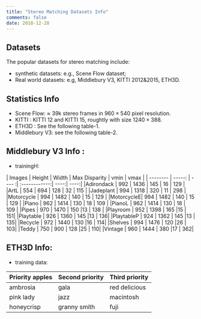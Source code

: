 ```yaml
---
title: "Stereo Matching Datasets Info"
comments: false
date: 2018-12-28
---
```


## Datasets

The popular datasets for stereo matching include:

- synthetic datasets: e.g., Scene Flow dataset;
- Real world datasets: e.g, Middlebury V3, KITTI 2012&2015, ETH3D.

## Statistics Info

- Scene Flow: $\approx$ 39k stereo frames in $960 \times 540$ pixel resolution.
- KITTI : KITTI 12 and KITTI 15, roughtly with size $1240 \times 388$.
- ETH3D : See the following table-1.
- Middlebury V3: see the following table-2.


## Middlebury V3 Info :

- trainingH:

| Images    | Height | Width | Max Disparity | vmin | vmax |
| --------  | -----: | ---- :| :------------:| ----:| ----:|
|Adirondack |  992   | 1436  |     145	     |  16  |  129 |
|ArtL       |  554   | 694   |	  128	     |  32  |  115 |
|Jadeplant  | 994    | 1318  |    320	     |  11  |  298 |
|Motorcycle | 994    | 1482  |	  140        |	15  |  129 |
|MotorcycleE| 994    | 1482  |    140        |	15  |  129 |
|Piano      | 962    | 1414  |    130	     |  18  |  109 |
|PianoL     | 962    | 1414  |    130	     | 18   |  109 |
|Pipes      | 970    | 1470  |	  150	     |13    |  138 |
|Playroom   | 952    | 1398  |	  165	     |15    |	151|
|Playtable  | 926    | 1360  |	  145	     |13    |	136|
|PlaytableP | 924    | 1362  |	  145	     |13    |	135|
|Recycle    | 972    | 1440  |	  130	     |16    |	114|
|Shelves    | 994    | 1476  |	  120	     |26    |	103|
|Teddy      | 750    | 900   |	  128	     |25    |	110|
|Vintage    | 960    | 1444  |	  380	     |17    |	362|

## ETH3D Info:

- training data:

| Priority apples | Second priority | Third priority |
|-------|--------|---------|
| ambrosia | gala | red delicious |
| pink lady | jazz | macintosh |
| honeycrisp | granny smith | fuji |
